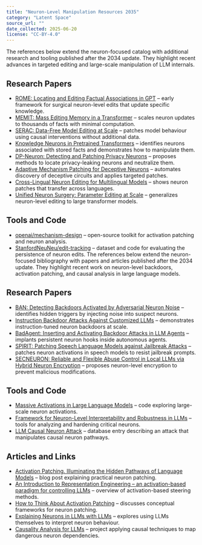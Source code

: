 ```yaml
---
title: "Neuron-Level Manipulation Resources 2035"
category: "Latent Space"
source_url: ""
date_collected: 2025-06-20
license: "CC-BY-4.0"
---
```


The references below extend the neuron-focused catalog with additional research and tooling published after the 2034 update. They highlight recent advances in targeted editing and large-scale manipulation of LLM internals.

## Research Papers

- [ROME: Locating and Editing Factual Associations in GPT](https://arxiv.org/abs/2202.05262) – early framework for surgical neuron-level edits that update specific knowledge.
- [MEMIT: Mass Editing Memory in a Transformer](https://arxiv.org/abs/2210.07229) – scales neuron updates to thousands of facts with minimal computation.
- [SERAC: Data-Free Model Editing at Scale](https://arxiv.org/abs/2301.11335) – patches model behaviour using causal interventions without additional data.
- [Knowledge Neurons in Pretrained Transformers](https://arxiv.org/abs/2104.07143) – identifies neurons associated with stored facts and demonstrates how to manipulate them.
- [DP-Neuron: Detecting and Patching Privacy Neurons](https://arxiv.org/abs/2403.13146) – proposes methods to locate privacy-leaking neurons and neutralize them.
- [Adaptive Mechanism Patching for Deceptive Neurons](https://arxiv.org/abs/2405.20330) – automates discovery of deceptive circuits and applies targeted patches.
- [Cross-Lingual Neuron Editing for Multilingual Models](https://arxiv.org/abs/2406.04567) – shows neuron patches that transfer across languages.
- [Unified Neuron Surgery: Parameter Editing at Scale](https://arxiv.org/abs/2407.12845) – generalizes neuron-level editing to large transformer models.

## Tools and Code

- [openai/mechanism-design](https://github.com/openai/mechanism-design) – open-source toolkit for activation patching and neuron analysis.
- [StanfordNeuNeu/edit-tracking](https://github.com/StanfordNeuNeu/edit-tracking) – dataset and code for evaluating the persistence of neuron edits.
The references below extend the neuron-focused bibliography with papers and articles published after the 2034 update. They highlight recent work on neuron-level backdoors, activation patching, and causal analysis in large language models.

## Research Papers

- [BAN: Detecting Backdoors Activated by Adversarial Neuron Noise](https://arxiv.org/abs/2405.19928) – identifies hidden triggers by injecting noise into suspect neurons.
- [Instruction Backdoor Attacks Against Customized LLMs](https://www.usenix.org/conference/usenixsecurity24/presentation/zhang-rui) – demonstrates instruction-tuned neuron backdoors at scale.
- [BadAgent: Inserting and Activating Backdoor Attacks in LLM Agents](https://arxiv.org/abs/2406.03007) – implants persistent neuron hooks inside autonomous agents.
- [SPIRIT: Patching Speech Language Models against Jailbreak Attacks](https://arxiv.org/abs/2505.13541) – patches neuron activations in speech models to resist jailbreak prompts.
- [SECNEURON: Reliable and Flexible Abuse Control in Local LLMs via Hybrid Neuron Encryption](https://arxiv.org/abs/2506.05242) – proposes neuron-level encryption to prevent malicious modifications.

## Tools and Code

- [Massive Activations in Large Language Models](https://github.com/locuslab/massive-activations) – code exploring large-scale neuron activations.
- [Framework for Neuron-Level Interpretability and Robustness in LLMs](https://github.com/kikaymusic/Framework-for-Neuron-Level-Interpretability-and-Robustness-in-LLMs) – tools for analyzing and hardening critical neurons.
- [LLM Causal Neuron Attack](https://www.promptfoo.dev/lm-security-db/vuln/llm-causal-neuron-attack-92701d5e) – database entry describing an attack that manipulates causal neuron pathways.

## Articles and Links

- [Activation Patching. Illuminating the Hidden Pathways of Language Models](https://medium.com/everyday-ai/activation-patching-d916e7777e66) – blog post explaining practical neuron patching.
- [An Introduction to Representation Engineering – an activation-based paradigm for controlling LLMs](https://www.alignmentforum.org/posts/3ghj8EuKzwD3MQR5G/an-introduction-to-representation-engineering-an-activation) – overview of activation-based steering methods.
- [How to Think About Activation Patching](https://www.alignmentforum.org/posts/xh85KbTFhbCz7taD4/how-to-think-about-activation-patching) – discusses conceptual frameworks for neuron patching.
- [Explaining Neurons in LLMs with LLMs](https://medium.com/@ashkangolgoon/explaining-neurons-in-llms-with-llms-e541c233bbac) – explores using LLMs themselves to interpret neuron behaviour.
- [Causality Analysis for LLMs](https://casperllm.github.io/) – project applying causal techniques to map dangerous neuron dependencies.
